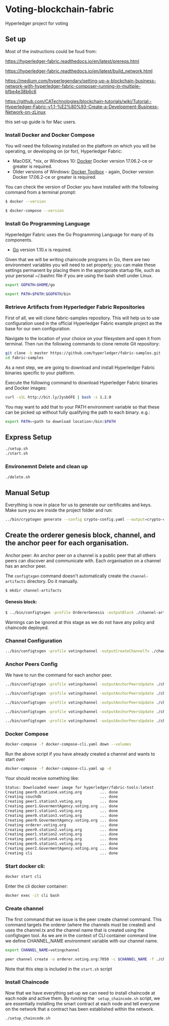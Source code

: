 # Voting-blockchain-fabric

Hyperledger project for voting

## Set up

Most of the instructions could be foud from:

https://hyperledger-fabric.readthedocs.io/en/latest/prereqs.html

https://hyperledger-fabric.readthedocs.io/en/latest/build_network.html

https://medium.com/hyperlegendary/setting-up-a-blockchain-business-network-with-hyperledger-fabric-composer-running-in-multiple-bfbe4e38b6c6

https://github.com/CATechnologies/blockchain-tutorials/wiki/Tutorial:-Hyperledger-Fabric-v1.1-%E2%80%93-Create-a-Development-Business-Network-on-zLinux

this set-up guide is for Mac users.

### Install Docker and Docker Compose

You will need the following installed on the platform on which you will be operating, or developing on (or for), Hyperledger Fabric:

- MacOSX, \*nix, or Windows 10: [Docker](https://www.docker.com/get-started) Docker version 17.06.2-ce or greater is required.
- Older versions of Windows: [Docker Toolbox](https://docs.docker.com/toolbox/toolbox_install_windows/) - again, Docker version Docker 17.06.2-ce or greater is required.

You can check the version of Docker you have installed with the following command from a terminal prompt:

```bash
$ docker --version
```

```bash
$ docker-compose --version
```

### Install Go Programming Language

Hyperledger Fabric uses the Go Programming Language for many of its components.

- [Go](https://golang.org/dl/) version 1.10.x is required.

Given that we will be writing chaincode programs in Go, there are two environment variables you will need to set properly; you can make these settings permanent by placing them in the appropriate startup file, such as your personal ~/.bashrc file if you are using the bash shell under Linux.

```bash
export GOPATH=$HOME/go
```

```bash
export PATH=$PATH:$GOPATH/bin
```

### Retrieve Artifacts from Hyperledger Fabric Repositories

First of all, we will clone fabric-samples repository. This will help us to use configuration used in the official Hyperledger Fabric example project as the base for our own configuration.

Navigate to the location of your choice on your filesystem and open it from terminal. Then run the following commands to clone remote Git repository:

```bash
git clone -b master https://github.com/hyperledger/fabric-samples.git
cd fabric-samples
```

As a next step, we are going to download and install Hyperledger Fabric binaries specific to your platform.

Execute the following command to download Hyperledger Fabric binaries and Docker images:

```bash
curl -sSL http://bit.ly/2ysbOFE | bash -s 1.2.0
```

You may want to add that to your PATH environment variable so that these can be picked up without fully qualifying the path to each binary. e.g.:

```bash
export PATH=<path to download location>/bin:$PATH
```

## Express Setup

```bash
./setup.sh
./start.sh
```

### Environemnt Delete and clean up

```bash
./delete.sh
```

## Manual Setup

Everything is now in place for us to generate our certificates and keys. Make sure you are inside the project folder and run:

```bash
../bin/cryptogen generate --config crypto-config.yaml --output=crypto-config
```

## Create the orderer genesis block, channel, and the anchor peer for each organisation.

Anchor peer: An anchor peer on a channel is a public peer that all others peers can discover and communicate with. Each organisation on a channel has an anchor peer.

The `configtxgen` command doesn't automatically create the `channel-artifacts` directory.
Do it manually.

```bash
$ mkdir channel-artifacts
```

#### Genesis block:

```bash
$ ../bin/configtxgen -profile OrdererGenesis -outputBlock ./channel-artifacts/genesis.block
```

Warnings can be ignored at this stage as we do not have any policy and chaincode deployed.

### Channel Configuration

```bash
../bin/configtxgen -profile votingchannel -outputCreateChannelTx ./channel-artifacts/channel.tx -channelID votingchannel
```

### Anchor Peers Config

We have to run the command for each anchor peer.

```bash
../bin/configtxgen -profile votingchannel -outputAnchorPeersUpdate ./channel-artifacts/station1Anchor.tx -channelID votingchannel -asOrg station1MSP

../bin/configtxgen -profile votingchannel -outputAnchorPeersUpdate ./channel-artifacts/station2Anchor.tx -channelID votingchannel -asOrg station2MSP

../bin/configtxgen -profile votingchannel -outputAnchorPeersUpdate ./channel-artifacts/station3Anchor.tx -channelID votingchannel -asOrg station3MSP

../bin/configtxgen -profile votingchannel -outputAnchorPeersUpdate ./channel-artifacts/station4Anchor.tx -channelID votingchannel -asOrg station4MSP

../bin/configtxgen -profile votingchannel -outputAnchorPeersUpdate ./channel-artifacts/GovermentAgencyAnchor.tx -channelID votingchannel -asOrg GovermentAgencyMSP
```

### Docker Compose

```bash
docker-compose -f docker-compose-cli.yaml down --volumes
```

Run the above script if you have already created a channel and wants to start over

```bash
docker-compose -f docker-compose-cli.yaml up -d
```

Your should receive something like:

```bash
Status: Downloaded newer image for hyperledger/fabric-tools:latest
Creating peer0.station4.voting.org        ... done
Creating couchdb                          ... done
Creating peer1.station3.voting.org        ... done
Creating peer1.GovermentAgency.voting.org ... done
Creating peer1.station1.voting.org        ... done
Creating peer0.station3.voting.org        ... done
Creating peer0.GovermentAgency.voting.org ... done
Creating orderer.voting.org               ... done
Creating peer0.station2.voting.org        ... done
Creating peer1.station2.voting.org        ... done
Creating peer1.station4.voting.org        ... done
Creating peer0.station1.voting.org        ... done
Creating peer2.GovermentAgency.voting.org ... done
Creating cli                              ... done
```

### Start docker cli:

```bash
docker start cli
```

Enter the cli docker container:

```bash
docker exec -it cli bash
```

### Create channel

The first command that we issue is the peer create channel command. This command targets the orderer (where the channels must be created) and uses the channel.tx and the channel name that is created using the configtxgen tool. As we are in the context of CLI container command line we define CHANNEL_NAME environment variable with our channel name.

```bash
export CHANNEL_NAME=votingchannel

peer channel create -o orderer.voting.org:7050 -c $CHANNEL_NAME -f ./channel-artifacts/channel.tx --tls --cafile /opt/gopath/src/github.com/hyperledger/fabric/peer/crypto/ordererOrganizations/voting.org/orderers/orderer.voting.org/msp/tlscacerts/tlsca.voting.org-cert.pem
```

Note that this step is included in the `start.sh` script

### Install Chaincode

Now that we have everything set-up we can need to install chaincode at each node and active them. By running the ``` setup_chaincode.sh``` script, we are essentially installing the smart contract at each node and tell everyone on the network that a contract has been established within the network.

```bash
./setup_chaincode.sh
```
